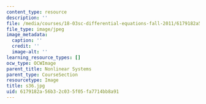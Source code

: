 ```yaml
---
content_type: resource
description: ''
file: /media/courses/18-03sc-differential-equations-fall-2011/6179182a56b32c035f05fa7714bb8a91_s36.jpg
file_type: image/jpeg
image_metadata:
  caption: ''
  credit: ''
  image-alt: ''
learning_resource_types: []
ocw_type: OCWImage
parent_title: Nonlinear Systems
parent_type: CourseSection
resourcetype: Image
title: s36.jpg
uid: 6179182a-56b3-2c03-5f05-fa7714bb8a91
---
```

